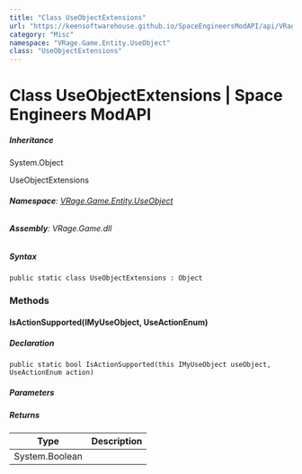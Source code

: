 ```yaml
---
title: "Class UseObjectExtensions"
url: "https://keensoftwarehouse.github.io/SpaceEngineersModAPI/api/VRage.Game.Entity.UseObject.UseObjectExtensions.html"
category: "Misc"
namespace: "VRage.Game.Entity.UseObject"
class: "UseObjectExtensions"
---
```


# Class UseObjectExtensions | Space Engineers ModAPI

##### Inheritance

System.Object

UseObjectExtensions

###### **Namespace**: [VRage.Game.Entity.UseObject](https://keensoftwarehouse.github.io/SpaceEngineersModAPI/api/VRage.Game.Entity.UseObject.html)

###### **Assembly**: VRage.Game.dll

##### Syntax

```
public static class UseObjectExtensions : Object
```

### [](#methods)Methods

#### [](#VRage_Game_Entity_UseObject_UseObjectExtensions_IsActionSupported_VRage_Game_Entity_UseObject_IMyUseObject_VRage_Game_Entity_UseObject_UseActionEnum_)IsActionSupported(IMyUseObject, UseActionEnum)

##### Declaration

```
public static bool IsActionSupported(this IMyUseObject useObject, UseActionEnum action)
```

##### Parameters

##### Returns

| Type | Description |
| --- | --- |
| System.Boolean |     |